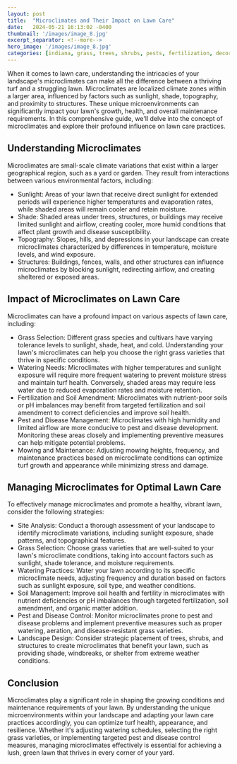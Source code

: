 ```yaml
---
layout: post
title:  "Microclimates and Their Impact on Lawn Care"
date:   2024-05-21 16:13:02 -0400
thumbnail: '/images/image_8.jpg'
excerpt_separator: <!--more-->
hero_image: '/images/image_8.jpg'
categories: [indiana, grass, trees, shrubs, pests, fertilization, decoration, curb appeal, garden, flowers, recreation]
---
```

When it comes to lawn care, understanding the intricacies of your landscape's microclimates can make all the difference between a thriving turf and a struggling lawn. <!--more-->Microclimates are localized climate zones within a larger area, influenced by factors such as sunlight, shade, topography, and proximity to structures. These unique microenvironments can significantly impact your lawn's growth, health, and overall maintenance requirements. In this comprehensive guide, we'll delve into the concept of microclimates and explore their profound influence on lawn care practices.

## Understanding Microclimates
Microclimates are small-scale climate variations that exist within a larger geographical region, such as a yard or garden. They result from interactions between various environmental factors, including:
* Sunlight: Areas of your lawn that receive direct sunlight for extended periods will experience higher temperatures and evaporation rates, while shaded areas will remain cooler and retain moisture.
* Shade: Shaded areas under trees, structures, or buildings may receive limited sunlight and airflow, creating cooler, more humid conditions that affect plant growth and disease susceptibility.
* Topography: Slopes, hills, and depressions in your landscape can create microclimates characterized by differences in temperature, moisture levels, and wind exposure.
* Structures: Buildings, fences, walls, and other structures can influence microclimates by blocking sunlight, redirecting airflow, and creating sheltered or exposed areas.

## Impact of Microclimates on Lawn Care
Microclimates can have a profound impact on various aspects of lawn care, including:
* Grass Selection: Different grass species and cultivars have varying tolerance levels to sunlight, shade, heat, and cold. Understanding your lawn's microclimates can help you choose the right grass varieties that thrive in specific conditions.
* Watering Needs: Microclimates with higher temperatures and sunlight exposure will require more frequent watering to prevent moisture stress and maintain turf health. Conversely, shaded areas may require less water due to reduced evaporation rates and moisture retention.
* Fertilization and Soil Amendment: Microclimates with nutrient-poor soils or pH imbalances may benefit from targeted fertilization and soil amendment to correct deficiencies and improve soil health.
* Pest and Disease Management: Microclimates with high humidity and limited airflow are more conducive to pest and disease development. Monitoring these areas closely and implementing preventive measures can help mitigate potential problems.
* Mowing and Maintenance: Adjusting mowing heights, frequency, and maintenance practices based on microclimate conditions can optimize turf growth and appearance while minimizing stress and damage.

## Managing Microclimates for Optimal Lawn Care
To effectively manage microclimates and promote a healthy, vibrant lawn, consider the following strategies:
* Site Analysis: Conduct a thorough assessment of your landscape to identify microclimate variations, including sunlight exposure, shade patterns, and topographical features.
* Grass Selection: Choose grass varieties that are well-suited to your lawn's microclimate conditions, taking into account factors such as sunlight, shade tolerance, and moisture requirements.
* Watering Practices: Water your lawn according to its specific microclimate needs, adjusting frequency and duration based on factors such as sunlight exposure, soil type, and weather conditions.
* Soil Management: Improve soil health and fertility in microclimates with nutrient deficiencies or pH imbalances through targeted fertilization, soil amendment, and organic matter addition.
* Pest and Disease Control: Monitor microclimates prone to pest and disease problems and implement preventive measures such as proper watering, aeration, and disease-resistant grass varieties.
* Landscape Design: Consider strategic placement of trees, shrubs, and structures to create microclimates that benefit your lawn, such as providing shade, windbreaks, or shelter from extreme weather conditions.

## Conclusion
Microclimates play a significant role in shaping the growing conditions and maintenance requirements of your lawn. By understanding the unique microenvironments within your landscape and adapting your lawn care practices accordingly, you can optimize turf health, appearance, and resilience. Whether it's adjusting watering schedules, selecting the right grass varieties, or implementing targeted pest and disease control measures, managing microclimates effectively is essential for achieving a lush, green lawn that thrives in every corner of your yard.
